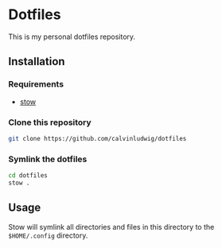 # Dotfiles

This is my personal dotfiles repository.

## Installation

### Requirements

- [stow](https://github.com/aspiers/stow)

### Clone this repository

```bash
git clone https://github.com/calvinludwig/dotfiles
```

### Symlink the dotfiles

```bash
cd dotfiles
stow .
```

## Usage

Stow will symlink all directories and files in this directory to
the `$HOME/.config` directory.
